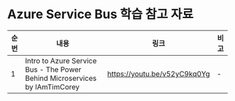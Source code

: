 # Azure Service Bus 학습 참고 자료

| 순번 | 내용 | 링크 | 비고 |
| ---| --- | --- | --- |
| 1 | Intro to Azure Service Bus - The Power Behind Microservices by IAmTimCorey | https://youtu.be/v52yC9kq0Yg | - |
